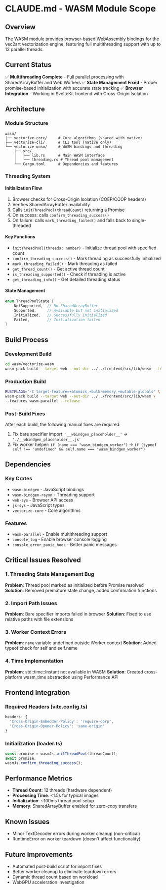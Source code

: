 # CLAUDE.md - WASM Module Scope

## Overview
The WASM module provides browser-based WebAssembly bindings for the vec2art vectorization engine, featuring full multithreading support with up to 12 parallel threads.

## Current Status
✅ **Multithreading Complete** - Full parallel processing with SharedArrayBuffer and Web Workers
✅ **State Management Fixed** - Proper promise-based initialization with accurate state tracking
✅ **Browser Integration** - Working in SvelteKit frontend with Cross-Origin Isolation

## Architecture

### Module Structure
```
wasm/
├── vectorize-core/     # Core algorithms (shared with native)
├── vectorize-cli/      # CLI tool (native only)
└── vectorize-wasm/     # WASM bindings and threading
    ├── src/
    │   ├── lib.rs      # Main WASM interface
    │   └── threading.rs # Thread pool management
    └── Cargo.toml      # Dependencies and features
```

### Threading System

#### Initialization Flow
1. Browser checks for Cross-Origin Isolation (COEP/COOP headers)
2. Verifies SharedArrayBuffer availability
3. Calls `initThreadPool(threadCount)` returning a Promise
4. On success: calls `confirm_threading_success()`
5. On failure: calls `mark_threading_failed()` and falls back to single-threaded

#### Key Functions
- `initThreadPool(threads: number)` - Initialize thread pool with specified count
- `confirm_threading_success()` - Mark threading as successfully initialized
- `mark_threading_failed()` - Mark threading as failed
- `get_thread_count()` - Get active thread count
- `is_threading_supported()` - Check if threading is active
- `get_threading_info()` - Get detailed threading status

#### State Management
```rust
enum ThreadPoolState {
    NotSupported,  // No SharedArrayBuffer
    Supported,     // Available but not initialized
    Initialized,   // Successfully initialized
    Failed,        // Initialization failed
}
```

## Build Process

### Development Build
```bash
cd wasm/vectorize-wasm
wasm-pack build --target web --out-dir ../../frontend/src/lib/wasm --features wasm-parallel
```

### Production Build
```bash
RUSTFLAGS='-C target-feature=+atomics,+bulk-memory,+mutable-globals' \
wasm-pack build --target web --out-dir ../../frontend/src/lib/wasm \
--features wasm-parallel --release
```

### Post-Build Fixes
After each build, the following manual fixes are required:
1. Fix bare specifier import: `'__wbindgen_placeholder__'` → `'./__wbindgen_placeholder__.js'`
2. Fix worker helper: `if (name === "wasm_bindgen_worker")` → `if (typeof self !== 'undefined' && self.name === "wasm_bindgen_worker")`

## Dependencies

### Key Crates
- `wasm-bindgen` - JavaScript bindings
- `wasm-bindgen-rayon` - Threading support
- `web-sys` - Browser API access
- `js-sys` - JavaScript types
- `vectorize-core` - Core algorithms

### Features
- `wasm-parallel` - Enable multithreading support
- `console_log` - Enable browser console logging
- `console_error_panic_hook` - Better panic messages

## Critical Issues Resolved

### 1. Threading State Management Bug
**Problem**: Thread pool marked as initialized before Promise resolved
**Solution**: Removed premature state change, added confirmation functions

### 2. Import Path Issues
**Problem**: Bare specifier imports failed in browser
**Solution**: Fixed to use relative paths with file extensions

### 3. Worker Context Errors
**Problem**: `name` variable undefined outside Worker context
**Solution**: Added typeof check for self and self.name

### 4. Time Implementation
**Problem**: std::time::Instant not available in WASM
**Solution**: Created cross-platform wasm_time abstraction using Performance API

## Frontend Integration

### Required Headers (vite.config.ts)
```javascript
headers: {
  'Cross-Origin-Embedder-Policy': 'require-corp',
  'Cross-Origin-Opener-Policy': 'same-origin'
}
```

### Initialization (loader.ts)
```typescript
const promise = wasmJs.initThreadPool(threadCount);
await promise;
wasmJs.confirm_threading_success();
```

## Performance Metrics
- **Thread Count**: 12 threads (hardware dependent)
- **Processing Time**: <1.5s for typical images
- **Initialization**: ~100ms thread pool setup
- **Memory**: SharedArrayBuffer enabled for zero-copy transfers

## Known Issues
- Minor TextDecoder errors during worker cleanup (non-critical)
- RuntimeError on worker teardown (doesn't affect functionality)

## Future Improvements
- Automated post-build script for import fixes
- Better worker cleanup to eliminate teardown errors
- Dynamic thread count based on workload
- WebGPU acceleration investigation
